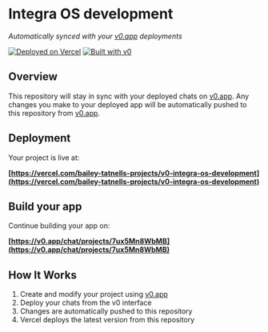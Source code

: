 # Integra OS development

*Automatically synced with your [v0.app](https://v0.app) deployments*

[![Deployed on Vercel](https://img.shields.io/badge/Deployed%20on-Vercel-black?style=for-the-badge&logo=vercel)](https://vercel.com/bailey-tatnells-projects/v0-integra-os-development)
[![Built with v0](https://img.shields.io/badge/Built%20with-v0.app-black?style=for-the-badge)](https://v0.app/chat/projects/7ux5Mn8WbMB)

## Overview

This repository will stay in sync with your deployed chats on [v0.app](https://v0.app).
Any changes you make to your deployed app will be automatically pushed to this repository from [v0.app](https://v0.app).

## Deployment

Your project is live at:

**[https://vercel.com/bailey-tatnells-projects/v0-integra-os-development](https://vercel.com/bailey-tatnells-projects/v0-integra-os-development)**

## Build your app

Continue building your app on:

**[https://v0.app/chat/projects/7ux5Mn8WbMB](https://v0.app/chat/projects/7ux5Mn8WbMB)**

## How It Works

1. Create and modify your project using [v0.app](https://v0.app)
2. Deploy your chats from the v0 interface
3. Changes are automatically pushed to this repository
4. Vercel deploys the latest version from this repository